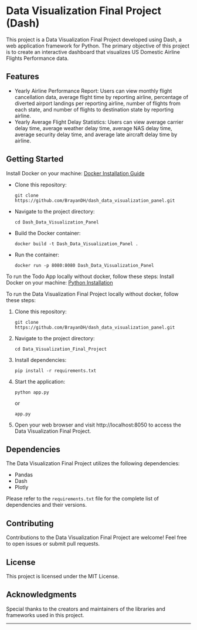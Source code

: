 # Data Visualization Final Project (Dash)

This project is a Data Visualization Final Project developed using Dash, a web application framework for Python. The primary objective of this project is to create an interactive dashboard that visualizes US Domestic Airline Flights Performance data.

## Features

- Yearly Airline Performance Report: Users can view monthly flight cancellation data, average flight time by reporting airline, percentage of diverted airport landings per reporting airline, number of flights from each state, and number of flights to destination state by reporting airline.
- Yearly Average Flight Delay Statistics: Users can view average carrier delay time, average weather delay time, average NAS delay time, average security delay time, and average late aircraft delay time by airline.

## Getting Started

Install Docker on your machine: [Docker Installation Guide ](https://docs.docker.com/engine/install/)

- Clone this repository:

  ```
  git clone https://github.com/BrayanDH/dash_data_visualization_panel.git
  ```

- Navigate to the project directory:

  ```
  cd Dash_Data_Visualization_Panel
  ```

- Build the Docker container:

  ```
  docker build -t Dash_Data_Visualization_Panel .
  ```

- Run the container:

  ```
  docker run -p 8080:8080 Dash_Data_Visualization_Panel
  ```

To run the Todo App locally without docker, follow these steps:
Install Docker on your machine: [Python Installation](https://www.python.org/downloads/)

To run the Data Visualization Final Project locally without docker, follow these steps:

1. Clone this repository:

   ```
   git clone https://github.com/BrayanDH/dash_data_visualization_panel.git
   ```

2. Navigate to the project directory:

   ```
   cd Data_Visualization_Final_Project
   ```

3. Install dependencies:

   ```
   pip install -r requirements.txt
   ```

4. Start the application:

   ```
   python app.py
   ```

   or

   ```
   app.py
   ```

5. Open your web browser and visit http://localhost:8050 to access the Data Visualization Final Project.

## Dependencies

The Data Visualization Final Project utilizes the following dependencies:

- Pandas
- Dash
- Plotly

Please refer to the `requirements.txt` file for the complete list of dependencies and their versions.

## Contributing

Contributions to the Data Visualization Final Project are welcome! Feel free to open issues or submit pull requests.

## License

This project is licensed under the MIT License.

## Acknowledgments

Special thanks to the creators and maintainers of the libraries and frameworks used in this project.

---
